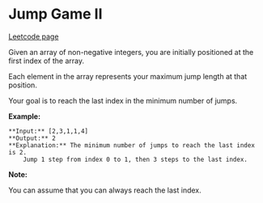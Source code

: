 # Jump Game II
[Leetcode page](https://leetcode.com/problems/jump-game-ii/description)

Given an array of non-negative integers, you are initially positioned at the
first index of the array.

Each element in the array represents your maximum jump length at that
position.

Your goal is to reach the last index in the minimum number of jumps.

**Example:**

    
    
    **Input:** [2,3,1,1,4]
    **Output:** 2
    **Explanation:** The minimum number of jumps to reach the last index is 2.
        Jump 1 step from index 0 to 1, then 3 steps to the last index.

**Note:**

You can assume that you can always reach the last index.

